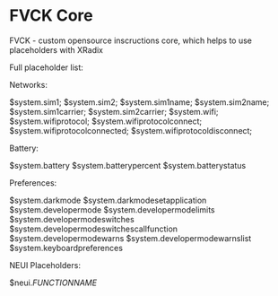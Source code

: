 # FVCK Core
FVCK - custom opensource inscructions core, which helps to use placeholders with XRadix

Full placeholder list:

Networks:

$system.sim1;
$system.sim2;
$system.sim1name;
$system.sim2name;
$system.sim1carrier;
$system.sim2carrier;
$system.wifi;
$system.wifiprotocol;
$system.wifiprotocolconnect;
$system.wifiprotocolconnected;
$system.wifiprotocoldisconnect;

Battery:

$system.battery
$system.batterypercent
$system.batterystatus

Preferences:

$system.darkmode
$system.darkmodesetapplication
$system.developermode
$system.developermodelimits
$system.developermodeswitches
$system.developermodeswitchescallfunction
$system.developermodewarns
$system.developermodewarnslist
$system.keyboardpreferences

NEUI Placeholders:

$neui._FUNCTIONNAME_
